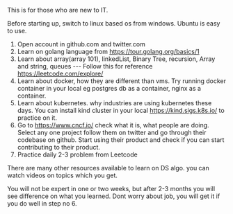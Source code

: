 This is for those who are new to IT.

Before starting up, switch to linux based os from windows. Ubuntu is easy to use.
1. Open account in github.com and twitter.com
2. Learn on golang language from https://tour.golang.org/basics/1
3. Learn about array(array 101), linkedList, Binary Tree, recursion, Array and string, queues --- Follow this for reference https://leetcode.com/explore/
4. Learn about docker, how they are different than vms. Try running docker container in your local eg postgres db as a container, nginx as a container.
5. Learn about kubernetes. why industries are using kubernetes these days. You can install kind cluster in your local https://kind.sigs.k8s.io/ to practice on it.
6. Go to https://www.cncf.io/ check what it is, what people are doing. Select any one project follow them on twitter and go through their codebase on github. Start using their product and check if you can start contributing to their product.
7. Practice daily 2-3 problem from Leetcode

There are many other resources available to learn on DS algo. you can watch videos on topics which you get.

You will not be expert in one or two weeks, but after 2-3 months you will see difference on what you learned. Dont worry about job, you will get it if you do well in step no 6.